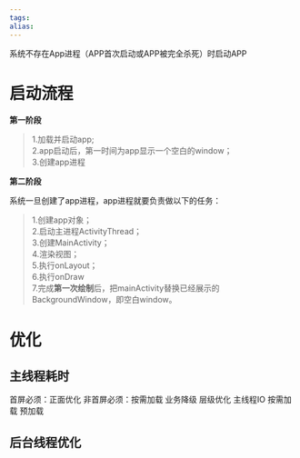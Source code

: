 ```yaml
---
tags: 
alias:
---
```

系统不存在App进程（APP首次启动或APP被完全杀死）时启动APP
# 启动流程
**第一阶段**

> 1.加载并启动app;  
> 2.app启动后，第一时间为app显示一个空白的window；  
> 3.创建app进程

**第二阶段**

系统一旦创建了app进程，app进程就要负责做以下的任务：

> 1.创建app对象；  
> 2.启动主进程ActivityThread；  
> 3.创建MainActivity；  
> 4.渲染视图；  
> 5.执行onLayout；  
> 6.执行onDraw  
> 7.完成**第一次绘制**后，把mainActivity替换已经展示的BackgroundWindow，即空白window。

# 优化
## 主线程耗时
首屏必须：正面优化
非首屏必须：按需加载
业务降级
层级优化
主线程IO
按需加载
预加载
## 后台线程优化


